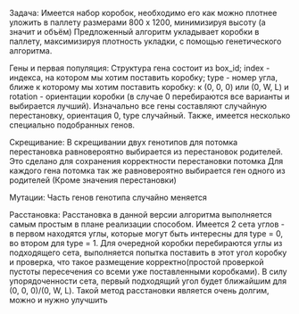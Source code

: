 Задача:
Имеется набор коробок, необходимо его как можно плотнее уложить в паллету размерами 800 x 1200, минимизируя высоту (а значит и объём)
Предложенный алгоритм укладывает коробки в паллету, максимизируя плотность укладки, с помощью генетического алгоритма.

Гены и первая популяция:
Структура гена состоит из box_id; index - индекса, на котором мы хотим поставить коробку; type - номер угла, ближе к которому мы хотим поставить коробку: к (0, 0, 0) или (0, W, L) и rotation - ориентации коробки (в случае 0 перебираются все варианты и выбирается лучший). Изначально все гены составляют случайную перестановку, ориентация 0, type случайный. Также, имеется несколько специально подобранных генов. 

Скрещивание:
В скрещивании двух генотипов для потомка перестановка  равновероятно выбирается из перестановок родителей. Это сделано для сохранения корректности перестановки потомка
Для каждого гена потомка так же равновероятно выбирается ген одного из родителей (Кроме значения перестановки)

Мутации:
Часть генов генотипа случайно меняется

Расстановка:
Расстановка в данной версии алгоритма выполняется самым простым в плане реализации способом. Имеется 2 сета углов - в первом находятся углы, которые могут быть интересны для type = 0, во втором для type = 1. Для очередной коробки перебираются углы из подходящего сета, выполняется попытка поставить в этот угол коробку и проверка, что такое размещение корректно(простой проверкой пустоты пересечения со всеми уже поставленными коробками). В силу упорядоченности сета, первый подходящий угол будет ближайшим для (0, 0, 0)/(0, W, L). Такой метод расстановки является очень долгим, можно и нужно улучшить
